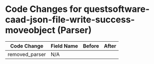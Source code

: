 # Code Changes for questsoftware-caad-json-file-write-success-moveobject (Parser)

| Code Change | Field Name | Before | After |
|-------------|------------|--------|-------|
| removed_parser | N/A |  |  |